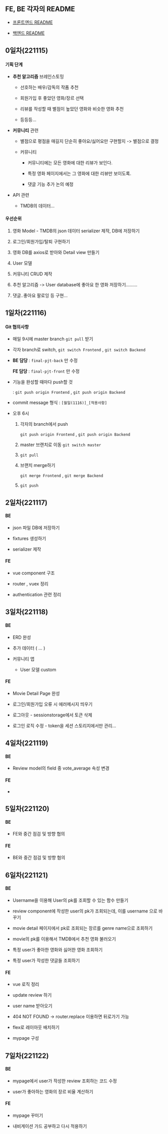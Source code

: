 ## FE, BE 각자의 README

- [프론트엔드 README](https://github.com/shpark0913/final_pjt_movie/tree/master/final-pjt-front)

- [백엔드 README](https://github.com/shpark0913/final_pjt_movie/tree/master/final-pjt-back)

### 

## 0일차(221115)

#### 기획 단계

- **추천 알고리즘** 브레인스토밍
  
  - 선호하는 배우/감독의 작품 추천
  
  - 회원가입 후 좋았던 영화/장르 선택
  
  - 리뷰를 작성할 때 별점이 높았던 영화와 비슷한 영화 추천
  
  - 등등등...

- **커뮤니티** 관련
  
  - 별점으로 평점을 매길지 단순히 좋아요/싫어요만 구현할지 -> 별점으로 결정
  
  - 커뮤니티
    
    - 커뮤니티에는 모든 영화에 대한 리뷰가 보인다.
    
    - 특정 영화 페이지에서는 그 영화에 대한 리뷰만 보이도록.
    
    - 댓글 기능 추가 논의 예정

- API 관련
  
  - TMDB의 데이터...

#### 우선순위

1. 영화 Model - TMDB의 json 데이터 serializer 제작, DB에 저장하기

2. 로그인/회원가입/탈퇴 구현하기

3. 영화 DB를 axios로 받아와 Detail view 만들기

4. User 모델

5. 커뮤니티 CRUD 제작

6. 추천 알고리즘 -> User database에 좋아요 한 영화 저장하기.........

7. 댓글..좋아요 팔로잉 등 구현...

### 

## 1일차(221116)

#### Git 협의사항

- 매일 9시에 master branch `git pull` 받기

- 각자 branch로 switch, `git switch Frontend` , `git switch Backend`

- **BE 담당** : `final-pjt-back` 만 수정
  
  **FE 담당** : `final-pjt-front` 만 수정

- 기능을 완성할 때마다 push할 것
  
  : `git push origin Frontend` , `git push origin Backend`

- commit message 형식 : `[월일(1116)]_[적용사항]`

- 오후 6시
  
  1. 각자의 branch에서 push
     
     `git push origin Frontend` , `git push origin Backend`
  
  2. master 브랜치로 이동 `git switch master`
  
  3. `git pull`
  
  4. 브랜치 merge하기
     
     `git merge Frontend` , `git merge Backend`
  
  5. `git push`

### 

## 2일차(221117)

#### BE

- json 파일 DB에 저장하기

- fixtures 생성하기

- serializer 제작

#### FE

- vue component 구조

- router , vuex 정리

- authentication 관련 정리

### 

## 3일차(221118)

#### BE

- ERD 완성

- 추가 데이터 ( ... )

- 커뮤니티 앱
  
  - User 모델 custom

#### FE

- Movie Detail Page 완성

- 로그인/회원가입 오류 시 에러메시지 띄우기

- 로그아웃 - sessionstorage에서 토큰 삭제

- 로그인 로직 수정 - token을 세션 스토리지에서만 관리...

### 

## 4일차(221119)

#### BE

- Review model의 field 중 vote_average 속성 변경

#### FE

- 

## 5일차(221120)

#### BE

- FE와 중간 점검 및 방향 협의

#### FE

- BE와 중간 점검 및 방향 협의

### 

## 6일차(221121)

#### BE

- Username을 이용해 User의 pk를 조회할 수 있는 함수 만들기

- review component에 작성한 user의 pk가 조회되는데, 이를 username 으로 바꾸기

- movie detail 페이지에서 pk로 조회되는 장르를 genre name으로 조회하기

- movie의 pk를 이용해서 TMDB에서 추천 영화 불러오기

- 특정 user가 좋아한 영화와 싫어한 영화 조회하기

- 특정 user가 작성한 댓글들 조회하기

#### FE

- vue 로직 정리

- update review 하기

- user name 받아오기

- 404 NOT FOUND → router.replace 이용하면 뒤로가기 가능

- flex로 레이아웃 배치하기

- mypage 구성

### 

## 7일차(221122)

#### BE

- mypage에서 user가 작성한 review 조회하는 코드 수정

- user가 좋아하는 영화의 장르 비율 계산하기

#### FE

- mypage 꾸미기

- 내비게이션 가드 공부하고 다시 적용하기
